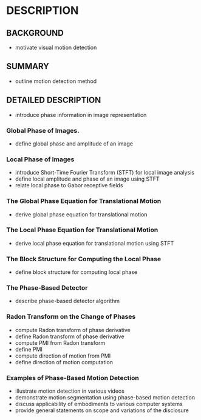 # DESCRIPTION

## BACKGROUND

- motivate visual motion detection

## SUMMARY

- outline motion detection method

## DETAILED DESCRIPTION

- introduce phase information in image representation

### Global Phase of Images.

- define global phase and amplitude of an image

### Local Phase of Images

- introduce Short-Time Fourier Transform (STFT) for local image analysis
- define local amplitude and phase of an image using STFT
- relate local phase to Gabor receptive fields

### The Global Phase Equation for Translational Motion

- derive global phase equation for translational motion

### The Local Phase Equation for Translational Motion

- derive local phase equation for translational motion using STFT

### The Block Structure for Computing the Local Phase

- define block structure for computing local phase

### The Phase-Based Detector

- describe phase-based detector algorithm

### Radon Transform on the Change of Phases

- compute Radon transform of phase derivative
- define Radon transform of phase derivative
- compute PMI from Radon transform
- define PMI
- compute direction of motion from PMI
- define direction of motion computation

### Examples of Phase-Based Motion Detection

- illustrate motion detection in various videos
- demonstrate motion segmentation using phase-based motion detection
- discuss applicability of embodiments to various computer systems
- provide general statements on scope and variations of the disclosure

